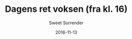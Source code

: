 ---
title: 'Dagens ret voksen (fra kl. 16)'
description: null
color: '#ffffff'
price: '70'
category: warmMeal
tags: 'Varm mad'
meta:
    id: 388a5c0769e30c5388291eaa9ba4ee925adb049d
    parentId: f20f57fa9c3d8bff0902cfb33f350091a3a48d51
    language: da
date: '2016-11-13'
author: 'Sweet Surrender'
---